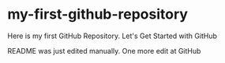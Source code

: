 # my-first-github-repository
Here is my first GitHub Repository. Let's Get Started with GitHub

README was just edited manually. One more edit at GitHub
